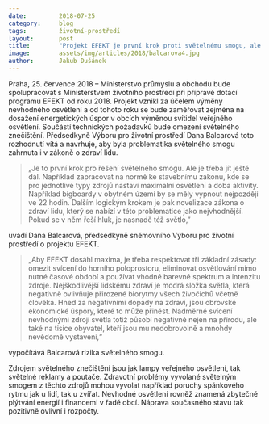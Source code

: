 ```yaml
---
date:         2018-07-25
category:     blog
tags:         životní-prostředí
layout:       post
title:        "Projekt EFEKT je první krok proti světelnému smogu, ale je třeba jít ještě dál, říká Pirátka Dana Balcarová"
image:        assets/img/articles/2018/balcarova4.jpg
author:       Jakub Dušánek
---
```

 

Praha, 25. července 2018 – Ministerstvo průmyslu a obchodu bude spolupracovat s Ministerstvem životního prostředí při přípravě dotací programu EFEKT od roku 2018. Projekt vznikl za účelem výměny nevhodného osvětlení a od tohoto roku se bude zaměřovat zejména na dosažení energetických úspor v obcích výměnou svítidel veřejného osvětlení. Součástí technických požadavků bude omezení světelného znečištění. Předsedkyně Výboru pro životní prostředí Dana Balcarová toto rozhodnutí vítá a navrhuje, aby byla problematika světelného smogu zahrnuta i v zákoně o zdraví lidu.  

 > „Je to první krok pro řešení světelného smogu. Ale je třeba jít ještě dál. Například zapracovat na normě ke stavebnímu zákonu, kde se pro jednotlivé typy zdrojů nastaví maximalní osvětlení a doba aktivity. Například bigboardy v obytném území by se měly vypnout nejpozději ve 22 hodin. Dalším logickým krokem je pak novelizace zákona o zdraví lidu, který se nabízí v této problematice jako nejvhodnější. Pokud se v něm řeší hluk, je nasnadě též světlo,” 
 
 uvádí Dana Balcarová, předsedkyně sněmovního Výboru pro životní prostředí o projektu EFEKT. 

 > „Aby EFEKT dosáhl maxima, je třeba respektovat tři základní zásady: omezit svícení do horního poloprostoru, eliminovat osvětlování mimo nutné časové období a používat vhodné barevné spektrum a intenzitu zdroje. Nejškodlivější lidskému zdraví je modrá složka světla, která negativně ovlivňuje přirozené biorytmy všech živočichů včetně člověka. Hned za negativními dopady na zdraví, jsou obrovské ekonomické úspory, které to může přinést. Nadměrné svícení nevhodnými zdroji světla totiž působí negativně nejen na přírodu, ale také na tisíce obyvatel, kteří jsou mu nedobrovolně a mnohdy nevědomě vystaveni,“ 
 
 vypočítává Balcarová rizika světelného smogu. 

Zdrojem světelného znečištění jsou jak lampy veřejného osvětlení, tak světelné reklamy a poutače. Zdravotní problémy vyvolané světelným smogem z těchto zdrojů mohou vyvolat například poruchy spánkového rytmu jak u lidí, tak u zvířat. Nevhodné osvětlení rovněž znamená zbytečné plýtvání energií i financemi v řadě obcí. Náprava současného stavu tak pozitivně ovlivní i rozpočty. 
